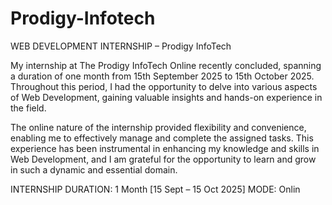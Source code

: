 # Prodigy-Infotech
WEB DEVELOPMENT INTERNSHIP – Prodigy InfoTech

My internship at The Prodigy InfoTech Online recently concluded, spanning a duration of one month from 15th September 2025 to 15th October 2025. Throughout this period, I had the opportunity to delve into various aspects of Web Development, gaining valuable insights and hands-on experience in the field.

The online nature of the internship provided flexibility and convenience, enabling me to effectively manage and complete the assigned tasks. This experience has been instrumental in enhancing my knowledge and skills in Web Development, and I am grateful for the opportunity to learn and grow in such a dynamic and essential domain.

INTERNSHIP DURATION: 1 Month [15 Sept – 15 Oct 2025]
MODE: Onlin
